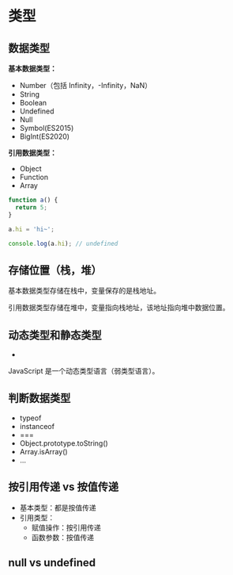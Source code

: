 

# 类型

## 数据类型

**基本数据类型：**

   *   Number（包括 Infinity，-Infinity，NaN）
  *   String
  *   Boolean
  *   Undefined
  *   Null
  *   Symbol(ES2015)
  *   BigInt(ES2020)

**引用数据类型：**

- Object
- Function
- Array



```js
function a() {
  return 5;
}

a.hi = 'hi~';

console.log(a.hi); // undefined
```





## 存储位置（栈，堆）

基本数据类型存储在栈中，变量保存的是栈地址。

引用数据类型存储在堆中，变量指向栈地址，该地址指向堆中数据位置。



## 动态类型和静态类型

- 

JavaScript 是一个动态类型语言（弱类型语言）。



## 判断数据类型

* typeof
* instanceof
* ===
* Object.prototype.toString()
* Array.isArray()
* ...



## 按引用传递 vs 按值传递

- 基本类型：都是按值传递
- 引用类型：
  - 赋值操作：按引用传递
  - 函数参数：按值传递



## null vs undefined

